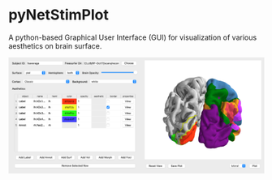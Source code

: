 # pyNetStimPlot
A python-based Graphical User Interface (GUI) for visualization of various aesthetics on brain surface.


![main](./docs/main.jpg)